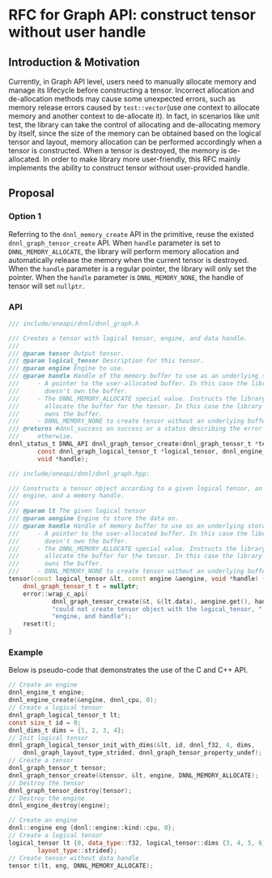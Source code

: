 # RFC for Graph API: construct tensor without user handle

## Introduction & Motivation

Currently, in Graph API level, users need to manually allocate memory and manage
its lifecycle before constructing a tensor. Incorrect allocation and de-allocation
methods may cause some unexpected errors, such as memory release errors caused
by `test::vector`(use one context to allocate memory and another context to de-allocate
it). In fact, in scenarios like unit test, the library can take the control of
allocating and de-allocating memory by itself, since the size of the memory can be
obtained based on the logical tensor and layout, memory allocation can be performed
accordingly when a tensor is constructed. When a tensor is destroyed, the memory is
de-allocated. In order to make library more user-friendly, this RFC mainly implements
the ability to construct tensor without user-provided handle.


## Proposal

### Option 1

Referring to the `dnnl_memory_create` API in the primitive, reuse the existed
`dnnl_graph_tensor_create` API. When `handle` parameter is set to `DNNL_MEMORY_ALLOCATE`,
the library will perform memory allocation and automatically release the memory
when the current tensor is destroyed. When the `handle` parameter is a regular pointer,
the library will only set the pointer. When the `handle` parameter is `DNNL_MEMORY_NONE`,
the handle of tensor will set `nullptr`.


### API

```c
/// include/oneapi/dnnl/dnnl_graph.h

/// Creates a tensor with logical tensor, engine, and data handle.
///
/// @param tensor Output tensor.
/// @param logical_tensor Description for this tensor.
/// @param engine Engine to use.
/// @param handle Handle of the memory buffer to use as an underlying storage.
///     - A pointer to the user-allocated buffer. In this case the library
///       doesn't own the buffer.
///     - The DNNL_MEMORY_ALLOCATE special value. Instructs the library to
///       allocate the buffer for the tensor. In this case the library
///       owns the buffer.
///     - DNNL_MEMORY_NONE to create tensor without an underlying buffer.
/// @returns #dnnl_success on success or a status describing the error
///     otherwise.
dnnl_status_t DNNL_API dnnl_graph_tensor_create(dnnl_graph_tensor_t *tensor,
        const dnnl_graph_logical_tensor_t *logical_tensor, dnnl_engine_t engine,
        void *handle);
```

```c++
/// include/oneapi/dnnl/dnnl_graph.hpp:

/// Constructs a tensor object according to a given logical tensor, an
/// engine, and a memory handle.
///
/// @param lt The given logical tensor
/// @param aengine Engine to store the data on.
/// @param handle Handle of memory buffer to use as an underlying storage.
///     - A pointer to the user-allocated buffer. In this case the library
///       doesn't own the buffer.
///     - The DNNL_MEMORY_ALLOCATE special value. Instructs the library to
///       allocate the buffer for the tensor. In this case the library
///       owns the buffer.
///     - DNNL_MEMORY_NONE to create tensor without an underlying buffer.
tensor(const logical_tensor &lt, const engine &aengine, void *handle) {
    dnnl_graph_tensor_t t = nullptr;
    error::wrap_c_api(
            dnnl_graph_tensor_create(&t, &(lt.data), aengine.get(), handle),
            "could not create tensor object with the logical_tensor, "
            "engine, and handle");
    reset(t);
}
```

### Example

Below is pseudo-code that demonstrates the use of the C and C++ API.
```c
// Create an engine
dnnl_engine_t engine;
dnnl_engine_create(&engine, dnnl_cpu, 0);
// Create a logical tensor
dnnl_graph_logical_tensor_t lt;
const size_t id = 0;
dnnl_dims_t dims = {1, 2, 3, 4};
// Init logical tensor
dnnl_graph_logical_tensor_init_with_dims(&lt, id, dnnl_f32, 4, dims, 
    dnnl_graph_layout_type_strided, dnnl_graph_tensor_property_undef);
// Create a tensor
dnnl_graph_tensor_t tensor;
dnnl_graph_tensor_create(&tensor, &lt, engine, DNNL_MEMORY_ALLOCATE);
// Destroy the tensor
dnnl_graph_tensor_destroy(tensor);
// Destroy the engine
dnnl_engine_destroy(engine);
```

```c++
// Create an engine
dnnl::engine eng {dnnl::engine::kind::cpu, 0};
// Create a logical tensor
logical_tensor lt {0, data_type::f32, logical_tensor::dims {3, 4, 5, 6},
        layout_type::strided};
// Create tensor without data handle
tensor t(lt, eng, DNNL_MEMORY_ALLOCATE);
```
